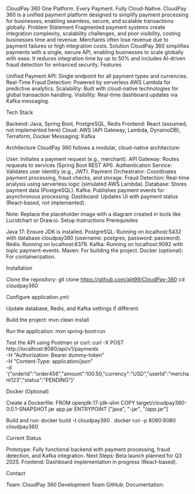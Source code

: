 CloudPay 360
One Platform. Every Payment. Fully Cloud-Native.
CloudPay 360 is a unified payment platform designed to simplify payment processing for businesses, enabling seamless, secure, and scalable transactions globally.
Problem Statement
Fragmented payment systems create integration complexity, scalability challenges, and poor visibility, costing businesses time and revenue. Merchants often lose revenue due to payment failures or high integration costs.
Solution
CloudPay 360 simplifies payments with a single, secure API, enabling businesses to scale globally with ease. It reduces integration time by up to 50% and includes AI-driven fraud detection for enhanced security.
Features

Unified Payment API: Single endpoint for all payment types and currencies.
Real-Time Fraud Detection: Powered by serverless AWS Lambda for predictive analytics.
Scalability: Built with cloud-native technologies for global transaction handling.
Visibility: Real-time dashboard updates via Kafka messaging.

Tech Stack

Backend: Java, Spring Boot, PostgreSQL, Redis
Frontend: React (assumed, not implemented here)
Cloud: AWS (API Gateway, Lambda, DynamoDB), Terraform, Docker
Messaging: Kafka

Architecture
CloudPay 360 follows a modular, cloud-native architecture:

User: Initiates a payment request (e.g., merchant).
API Gateway: Routes requests to services (Spring Boot REST API).
Authentication Service: Validates user identity (e.g., JWT).
Payment Orchestrator: Coordinates payment processing, fraud checks, and storage.
Fraud Detection: Real-time analysis using serverless logic (simulated AWS Lambda).
Database: Stores payment data (PostgreSQL).
Kafka: Publishes payment events for asynchronous processing.
Dashboard: Updates UI with payment status (React-based, not implemented).

Note: Replace the placeholder image with a diagram created in tools like Lucidchart or Draw.io.
Setup Instructions
Prerequisites

Java 17: Ensure JDK is installed.
PostgreSQL: Running on localhost:5432 with database cloudpay360 (username: postgres, password: password).
Redis: Running on localhost:6379.
Kafka: Running on localhost:9092 with topic payment-events.
Maven: For building the project.
Docker (optional): For containerization.

Installation

Clone the repository:
git clone https://github.com/ajit99/CloudPay-360
cd cloudpay360


Configure application.yml:

Update database, Redis, and Kafka settings if different.


Build the project:
mvn clean install


Run the application:
mvn spring-boot:run


Test the API using Postman or curl:
curl -X POST http://localhost:8080/api/v1/payments \
     -H "Authorization: Bearer dummy-token" \
     -H "Content-Type: application/json" \
     -d '{"orderId":"order456","amount":100.50,"currency":"USD","userId":"merchant123","status":"PENDING"}'



Docker (Optional)

Create a Dockerfile:
FROM openjdk:17-jdk-slim
COPY target/cloudpay360-0.0.1-SNAPSHOT.jar app.jar
ENTRYPOINT ["java", "-jar", "/app.jar"]


Build and run:
docker build -t cloudpay360 .
docker run -p 8080:8080 cloudpay360



Current Status

Prototype: Fully functional backend with payment processing, fraud detection, and Kafka integration.
Next Steps: Beta launch planned for Q3 2025.
Frontend: Dashboard implementation in progress (React-based).

Contact

Team: CloudPay 360 Development Team
GitHub: 
Documentation: 
